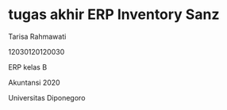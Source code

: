 # tugas akhir ERP Inventory Sanz

Tarisa Rahmawati

12030120120030

ERP kelas B

Akuntansi 2020

Universitas Diponegoro
